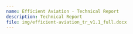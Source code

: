 ```yaml
---
name: Efficient Aviation - Technical Report
description: Technical Report
file: img/efficient-aviation_tr_v1.1_full.docx
---
```

